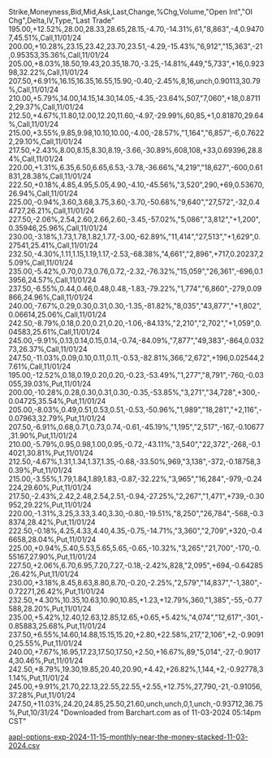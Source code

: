 Strike,Moneyness,Bid,Mid,Ask,Last,Change,%Chg,Volume,"Open Int","OI Chg",Delta,IV,Type,"Last Trade"
195.00,+12.52%,28.00,28.33,28.65,28.15,-4.70,-14.31%,61,"8,863",-4,0.94707,45.51%,Call,11/01/24
200.00,+10.28%,23.15,23.42,23.70,23.51,-4.29,-15.43%,"6,912","15,363",-21,0.95353,35.36%,Call,11/01/24
205.00,+8.03%,18.50,19.43,20.35,18.70,-3.25,-14.81%,449,"5,733",+16,0.92398,32.22%,Call,11/01/24
207.50,+6.91%,16.15,16.35,16.55,15.90,-0.40,-2.45%,8,16,unch,0.90113,30.79%,Call,11/01/24
210.00,+5.79%,14.00,14.15,14.30,14.05,-4.35,-23.64%,507,"7,060",+18,0.87112,29.37%,Call,11/01/24
212.50,+4.67%,11.80,12.00,12.20,11.60,-4.97,-29.99%,60,85,+1,0.81870,29.64%,Call,11/01/24
215.00,+3.55%,9.85,9.98,10.10,10.00,-4.00,-28.57%,"1,164","6,857",-6,0.76222,29.10%,Call,11/01/24
217.50,+2.43%,8.00,8.15,8.30,8.19,-3.66,-30.89%,608,108,+33,0.69396,28.84%,Call,11/01/24
220.00,+1.31%,6.35,6.50,6.65,6.53,-3.78,-36.66%,"4,219","18,627",-600,0.61831,28.38%,Call,11/01/24
222.50,+0.18%,4.85,4.95,5.05,4.90,-4.10,-45.56%,"3,520",290,+69,0.53670,26.94%,Call,11/01/24
225.00,-0.94%,3.60,3.68,3.75,3.60,-3.70,-50.68%,"9,640","27,572",-32,0.44727,26.21%,Call,11/01/24
227.50,-2.06%,2.54,2.60,2.66,2.60,-3.45,-57.02%,"5,086","3,812","+1,200",0.35946,25.96%,Call,11/01/24
230.00,-3.18%,1.73,1.78,1.82,1.77,-3.00,-62.89%,"11,414","27,513","+1,629",0.27541,25.41%,Call,11/01/24
232.50,-4.30%,1.11,1.15,1.19,1.17,-2.53,-68.38%,"4,661","2,896",+717,0.20237,25.09%,Call,11/01/24
235.00,-5.42%,0.70,0.73,0.76,0.72,-2.32,-76.32%,"15,059","26,361",-696,0.13956,24.57%,Call,11/01/24
237.50,-6.55%,0.44,0.46,0.48,0.48,-1.83,-79.22%,"1,774","6,860",-279,0.09866,24.96%,Call,11/01/24
240.00,-7.67%,0.29,0.30,0.31,0.30,-1.35,-81.82%,"8,035","43,877","+1,802",0.06614,25.06%,Call,11/01/24
242.50,-8.79%,0.18,0.20,0.21,0.20,-1.06,-84.13%,"2,210","2,702","+1,059",0.04583,25.61%,Call,11/01/24
245.00,-9.91%,0.13,0.14,0.15,0.14,-0.74,-84.09%,"7,877","49,383",-864,0.03273,26.37%,Call,11/01/24
247.50,-11.03%,0.09,0.10,0.11,0.11,-0.53,-82.81%,366,"2,672",+196,0.02544,27.61%,Call,11/01/24
195.00,-12.52%,0.18,0.19,0.20,0.20,-0.23,-53.49%,"1,277","8,791",-760,-0.03055,39.03%,Put,11/01/24
200.00,-10.28%,0.28,0.30,0.31,0.30,-0.35,-53.85%,"3,271","34,728",+300,-0.04725,35.54%,Put,11/01/24
205.00,-8.03%,0.49,0.51,0.53,0.51,-0.53,-50.96%,"1,989","18,281","+2,116",-0.07963,32.79%,Put,11/01/24
207.50,-6.91%,0.68,0.71,0.73,0.74,-0.61,-45.19%,"1,195","2,517",-167,-0.10677,31.90%,Put,11/01/24
210.00,-5.79%,0.95,0.98,1.00,0.95,-0.72,-43.11%,"3,540","22,372",-268,-0.14021,30.81%,Put,11/01/24
212.50,-4.67%,1.31,1.34,1.37,1.35,-0.68,-33.50%,969,"3,138",-372,-0.18758,30.39%,Put,11/01/24
215.00,-3.55%,1.79,1.84,1.89,1.83,-0.87,-32.22%,"3,965","16,284",-979,-0.24224,29.60%,Put,11/01/24
217.50,-2.43%,2.42,2.48,2.54,2.51,-0.94,-27.25%,"2,267","1,471",+739,-0.30952,29.22%,Put,11/01/24
220.00,-1.31%,3.25,3.33,3.40,3.30,-0.80,-19.51%,"8,250","26,784",-568,-0.38374,28.42%,Put,11/01/24
222.50,-0.18%,4.25,4.33,4.40,4.35,-0.75,-14.71%,"3,360","2,709",+320,-0.46658,28.04%,Put,11/01/24
225.00,+0.94%,5.40,5.53,5.65,5.65,-0.65,-10.32%,"3,265","21,700",-170,-0.55167,27.90%,Put,11/01/24
227.50,+2.06%,6.70,6.95,7.20,7.27,-0.18,-2.42%,828,"2,095",+694,-0.64285,26.42%,Put,11/01/24
230.00,+3.18%,8.45,8.63,8.80,8.70,-0.20,-2.25%,"2,579","14,837","-1,380",-0.72271,26.42%,Put,11/01/24
232.50,+4.30%,10.35,10.63,10.90,10.85,+1.23,+12.79%,360,"1,385",-55,-0.77588,28.20%,Put,11/01/24
235.00,+5.42%,12.40,12.63,12.85,12.65,+0.65,+5.42%,"4,074","12,617",-301,-0.85883,25.68%,Put,11/01/24
237.50,+6.55%,14.60,14.88,15.15,15.20,+2.80,+22.58%,217,"2,106",+2,-0.90910,25.55%,Put,11/01/24
240.00,+7.67%,16.95,17.23,17.50,17.50,+2.50,+16.67%,89,"5,014",-27,-0.90174,30.46%,Put,11/01/24
242.50,+8.79%,19.30,19.85,20.40,20.90,+4.42,+26.82%,1,144,+2,-0.92778,31.14%,Put,11/01/24
245.00,+9.91%,21.70,22.13,22.55,22.55,+2.55,+12.75%,27,790,-21,-0.91056,37.28%,Put,11/01/24
247.50,+11.03%,24.20,24.85,25.50,21.60,unch,unch,0,1,unch,-0.93712,36.75%,Put,10/31/24
"Downloaded from Barchart.com as of 11-03-2024 05:14pm CST"

[aapl-options-exp-2024-11-15-monthly-near-the-money-stacked-11-03-2024.csv](https://github.com/user-attachments/files/17612482/aapl-options-exp-2024-11-15-monthly-near-the-money-stacked-11-03-2024.csv)
